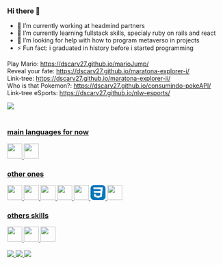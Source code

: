 ### Hi there 👋
- 🔭 I’m currently working at headmind partners
- 🌱 I’m currently learning fullstack skills, specialy ruby on rails and react
- 🤔 I’m looking for help with how to program metaverso in projects
- ⚡ Fun fact: i graduated in history before i started programming 

Play Mario: https://dscarv27.github.io/marioJump/ <br>
Reveal your fate: https://dscarv27.github.io/maratona-explorer-i/ <br>
Link-tree: https://dscarv27.github.io/maratona-explorer-ii/ <br>
Who is that Pokemon?: https://dscarv27.github.io/consumindo-pokeAPI/ <br>
Link-tree eSports: https://dscarv27.github.io/nlw-esports/

<div>
<a href="https://github.com/dscarv27">
<img height="160em" src="https://github-readme-stats.vercel.app/api/top-langs/?username=dscarv27&layout=compact&langs_count=7&theme=dracula"/>
</div>
<br>
<div style="display: inline_block">
  <h3>main languages for now</h3>
  <img src="https://icons8.com/icon/ZMFmFsekpKfY/ruby-on-rails" width="35" height="35" />
  <img src="https://icons8.com/icon/0Da6k7SMq0hs/react" width="35" height="35" />
</div>
<div style="display: inline_block">
  <h3>other ones</h3>
    <img src="https://icons8.com/icon/vMqgHSToxrJR/typescript" width="35" height="35" />
    <img src="https://icons8.com/icon/2572/java" width="35" height="35" />
    <img src="https://icons8.com/icon/t9oCxEN7McHZ/nodejs" width="35" height="35" />
    <img src="https://icons8.com/icon/3UzMbioJA7La/vuejs" width="35" height="35" />
    <img src="https://icons8.com/icon/39853/javascript" width="35" height="35" />
    <img src="https://raw.githubusercontent.com/tandpfun/skill-icons/d1c752b99bb25a0e5aa363bae1db2809173ee966/icons/CSS.svg" width="35" height="35" />
    <img src="https://icons8.com/icon/23027/html-5" width="35" height="35" />
</div>
<div style="display: inline_block">
  <h3>others skills</h3>
    <img src="https://icons8.com/icon/12598/github" width="35" height="35" />
    <img src="https://icons8.com/icon/38298/oracle-logo" width="35" height="35" />
    <img src="https://icons8.com/icon/39858/mysql-logo" width="35" height="35" />  
</div>
<br>
<a href= "https://www.twitter.com/dscarv27"><img src="https://img.shields.io/badge/Twitter-1DA1F2?style=for-the-badge&logo=twitter&logoColor=white">
<a href= "mailto:contato@dscarv27"><img src="https://img.shields.io/badge/Gmail-D14836?style=for-the-badge&logo=gmail&logoColor=white" target="_blank">
<a href= "https://www.linkedin.com/in/dscarv27" target="_blank"><img src="https://img.shields.io/badge/-LinkedIn-%230077B5?style=for-the-badge&logo=linkedin&logoColor=white" target="_blank">
  </body>
<!-- 
- 👯 I’m looking to collaborate on ...
- 💬 Ask me about ...
- 📫 How to reach me: look for dscarv27 on twitter and linkedin
- 😄 Pronouns: he/him -->
